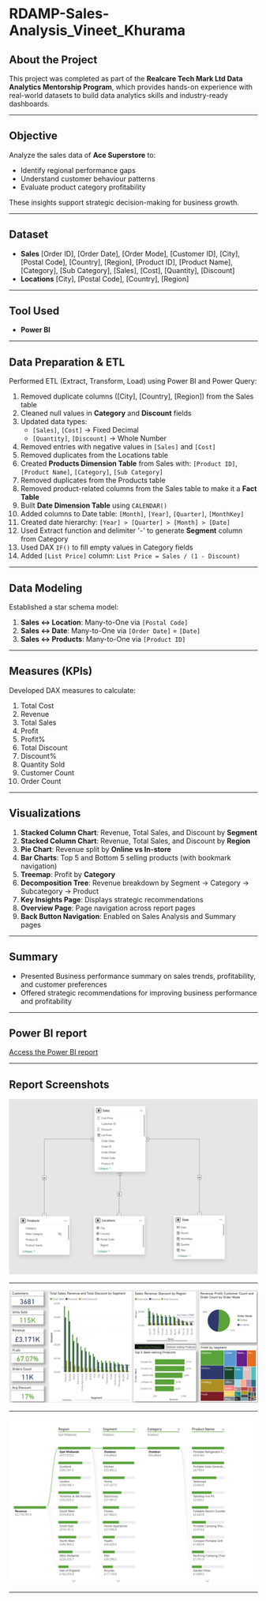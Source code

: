 # RDAMP-Sales-Analysis_Vineet_Khurama

## About the Project

This project was completed as part of the **Realcare Tech Mark Ltd Data Analytics Mentorship Program**, which provides hands-on experience with real-world datasets to build data analytics skills and industry-ready dashboards.

---

## Objective

Analyze the sales data of **Ace Superstore** to:

- Identify regional performance gaps
- Understand customer behaviour patterns
- Evaluate product category profitability

These insights support strategic decision-making for business growth.

---

## Dataset

- **Sales** [Order ID], [Order Date], [Order Mode], [Customer ID], [City], [Postal Code], [Country], [Region], [Product ID], [Product Name], [Category], [Sub Category], [Sales], [Cost], [Quantity], [Discount]
- **Locations** [City], [Postal Code], [Country],  [Region]

---

## Tool Used

- **Power BI**

---

## Data Preparation & ETL

Performed ETL (Extract, Transform, Load) using Power BI and Power Query:

1. Removed duplicate columns ([City], [Country], [Region]) from the Sales table
2. Cleaned null values in **Category** and **Discount** fields
3. Updated data types:
   - `[Sales]`, `[Cost]` → Fixed Decimal
   - `[Quantity]`, `[Discount]` → Whole Number
4. Removed entries with negative values in `[Sales]` and `[Cost]`
5. Removed duplicates from the Locations table
6. Created **Products Dimension Table** from Sales with: `[Product ID]`, `[Product Name]`, `[Category]`, `[Sub Category]`
7. Removed duplicates from the Products table
8. Removed product-related columns from the Sales table to make it a **Fact Table**
9. Built **Date Dimension Table** using `CALENDAR()`
10. Added columns to Date table: `[Month]`, `[Year]`, `[Quarter]`, `[MonthKey]`
11. Created date hierarchy: `[Year] > [Quarter] > [Month] > [Date]`
12. Used Extract function and delimiter '-' to generate **Segment** column from Category
13. Used DAX `IF()` to fill empty values in Category fields
14. Added `[List Price]` column: `List Price = Sales / (1 - Discount)`

---

## Data Modeling

Established a star schema model:

1. **Sales ↔ Location**: Many-to-One via `[Postal Code]`
2. **Sales ↔ Date**: Many-to-One via `[Order Date]` = `[Date]`
3. **Sales ↔ Products**: Many-to-One via `[Product ID]`

---

## Measures (KPIs)

Developed DAX measures to calculate:

1. Total Cost
2. Revenue
3. Total Sales
4. Profit
5. Profit%
6. Total Discount
7. Discount%
8. Quantity Sold
9. Customer Count
10. Order Count

---

## Visualizations

1. **Stacked Column Chart**: Revenue, Total Sales, and Discount by **Segment**
2. **Stacked Column Chart**: Revenue, Total Sales, and Discount by **Region**
3. **Pie Chart**: Revenue split by **Online vs In-store**
4. **Bar Charts**: Top 5 and Bottom 5 selling products (with bookmark navigation)
5. **Treemap**: Profit by **Category**
6. **Decomposition Tree**: Revenue breakdown by Segment → Category → Subcategory → Product
7. **Key Insights Page**: Displays strategic recommendations
8. **Overview Page**: Page navigation across report pages
9. **Back Button Navigation**: Enabled on Sales Analysis and Summary pages

---

## Summary

- Presented Business performance summary on sales trends, profitability, and customer preferences
- Offered strategic recommendations for improving business performance and profitability

---

## Power BI report

[Access the Power BI report](https://github.com/vibvinit/RDAMP-Sales-Analysis/blob/main/Vineet_Khurana_Sales_Report.pbix)

---

## Report Screenshots

![Schema](Schema.png)

----

![Overview Page](Overview.png)

----

![Sales Analysis Page](Sales_Analysis.png)

----
